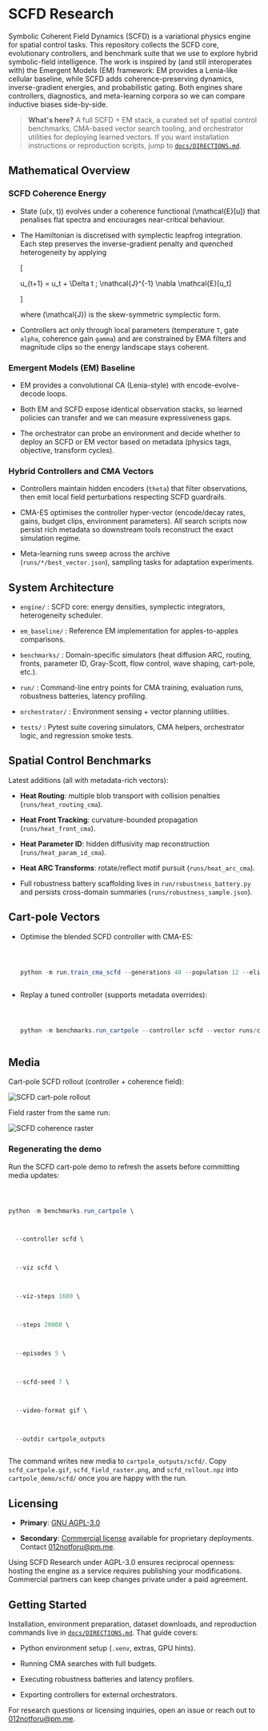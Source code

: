 # SCFD Research

Symbolic Coherent Field Dynamics (SCFD) is a variational physics engine for spatial control tasks. This repository collects the SCFD core, evolutionary controllers, and benchmark suite that we use to explore hybrid symbolic-field intelligence. The work is inspired by (and still interoperates with) the Emergent Models (EM) framework: EM provides a Lenia-like cellular baseline, while SCFD adds coherence-preserving dynamics, inverse-gradient energies, and probabilistic gating. Both engines share controllers, diagnostics, and meta-learning corpora so we can compare inductive biases side-by-side.

> **What's here?** A full SCFD + EM stack, a curated set of spatial control benchmarks, CMA-based vector search tooling, and orchestrator utilities for deploying learned vectors. If you want installation instructions or reproduction scripts, jump to [`docs/DIRECTIONS.md`](docs/DIRECTIONS.md).

## Mathematical Overview

### SCFD Coherence Energy

- State \(u(x, t)\) evolves under a coherence functional \(\mathcal{E}[u]\) that penalises flat spectra and encourages near-critical behaviour.

- The Hamiltonian is discretised with symplectic leapfrog integration. Each step preserves the inverse-gradient penalty and quenched heterogeneity by applying

  \[

  u_{t+1} = u_t + \Delta t \; \mathcal{J}^{-1} \nabla \mathcal{E}[u_t]

  \]

  where \(\mathcal{J}\) is the skew-symmetric symplectic form.

- Controllers act only through local parameters (temperature `T`, gate `alpha`, coherence gain `gamma`) and are constrained by EMA filters and magnitude clips so the energy landscape stays coherent.

### Emergent Models (EM) Baseline

- EM provides a convolutional CA (Lenia-style) with encode-evolve-decode loops.

- Both EM and SCFD expose identical observation stacks, so learned policies can transfer and we can measure expressiveness gaps.

- The orchestrator can probe an environment and decide whether to deploy an SCFD or EM vector based on metadata (physics tags, objective, transform cycles).

### Hybrid Controllers and CMA Vectors

- Controllers maintain hidden encoders (`theta`) that filter observations, then emit local field perturbations respecting SCFD guardrails.

- CMA-ES optimises the controller hyper-vector (encode/decay rates, gains, budget clips, environment parameters). All search scripts now persist rich metadata so downstream tools reconstruct the exact simulation regime.

- Meta-learning runs sweep across the archive (`runs/*/best_vector.json`), sampling tasks for adaptation experiments.

## System Architecture

- `engine/` : SCFD core: energy densities, symplectic integrators, heterogeneity scheduler.

- `em_baseline/` : Reference EM implementation for apples-to-apples comparisons.

- `benchmarks/` : Domain-specific simulators (heat diffusion ARC, routing, fronts, parameter ID, Gray-Scott, flow control, wave shaping, cart-pole, etc.).

- `run/` : Command-line entry points for CMA training, evaluation runs, robustness batteries, latency profiling.

- `orchestrator/` : Environment sensing + vector planning utilities.

- `tests/` : Pytest suite covering simulators, CMA helpers, orchestrator logic, and regression smoke tests.

## Spatial Control Benchmarks

Latest additions (all with metadata-rich vectors):

- **Heat Routing**: multiple blob transport with collision penalties (`runs/heat_routing_cma`).

- **Heat Front Tracking**: curvature-bounded propagation (`runs/heat_front_cma`).

- **Heat Parameter ID**: hidden diffusivity map reconstruction (`runs/heat_param_id_cma`).

- **Heat ARC Transforms**: rotate/reflect motif pursuit (`runs/heat_arc_cma`).

- Full robustness battery scaffolding lives in `run/robustness_battery.py` and persists cross-domain summaries (`runs/robustness_sample.json`).

## Cart-pole Vectors

- Optimise the blended SCFD controller with CMA-ES:

  ```powershell

  python -m run.train_cma_scfd --generations 40 --population 12 --elite 4 --episodes 4 --steps 5000 --seed 3 --outdir runs/cartpole_cma

  ```

- Replay a tuned controller (supports metadata overrides):

  ```powershell

  python -m benchmarks.run_cartpole --controller scfd --vector runs/cartpole_cma/best_vector.json --steps 5000 --episodes 10 --viz scfd --video-format gif --outdir cartpole_outputs

  ```

## Media

Cart-pole SCFD rollout (controller + coherence field):

![SCFD cart-pole rollout](cartpole_demo/scfd/scfd_cartpole.gif)

Field raster from the same run:

![SCFD coherence raster](cartpole_demo/scfd/scfd_field_raster.png)

### Regenerating the demo

Run the SCFD cart-pole demo to refresh the assets before committing media updates:

```powershell

python -m benchmarks.run_cartpole \

  --controller scfd \

  --viz scfd \

  --viz-steps 1600 \

  --steps 20000 \

  --episodes 5 \

  --scfd-seed 7 \

  --video-format gif \

  --outdir cartpole_outputs

```

The command writes new media to `cartpole_outputs/scfd/`. Copy `scfd_cartpole.gif`, `scfd_field_raster.png`, and `scfd_rollout.npz` into `cartpole_demo/scfd/` once you are happy with the run.

## Licensing

- **Primary**: [GNU AGPL-3.0](LICENSE)

- **Secondary**: [Commercial license](LICENSE-COMMERCIAL.md) available for proprietary deployments. Contact 012notforu@pm.me.

Using SCFD Research under AGPL-3.0 ensures reciprocal openness: hosting the engine as a service requires publishing your modifications. Commercial partners can keep changes private under a paid agreement.

## Getting Started

Installation, environment preparation, dataset downloads, and reproduction commands live in [`docs/DIRECTIONS.md`](docs/DIRECTIONS.md). That guide covers:

- Python environment setup (`.venv`, extras, GPU hints).

- Running CMA searches with full budgets.

- Executing robustness batteries and latency profilers.

- Exporting controllers for external orchestrators.

For research questions or licensing inquiries, open an issue or reach out to 012notforu@pm.me.

